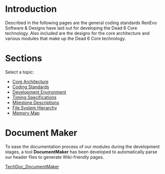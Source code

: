 # Introduction #

Described in the following pages are the general coding standards RenEvo Software & Designs have laid out for developing the Dead 6 Core technology. Also included are the designs for the core architecture and various modules that make up the Dead 6 Core technology.


# Sections #

Select a topic:
  * [Core Architecture](TechDoc_Architecture.md)
  * [Coding Standards](TechDoc_CodingStandards.md)
  * [Development Environment](TechDoc_DevEnv.md)
  * [Timing Specifications](TechDoc_TimeSpec.md)
  * [Milestone Descriptions](TechDoc_Milestone.md)
  * [File System Hierarchy](TechDoc_FileSys.md)
  * [Memory Map](TechDoc_MemoryMap.md)


# Document Maker #

To ease the documentation process of our modules during the development stages, a tool **DocumentMaker** has been developed to automatically parse our header files to generate Wiki-friendly pages.

[TechDoc\_DocumentMaker](TechDoc_DocumentMaker.md)